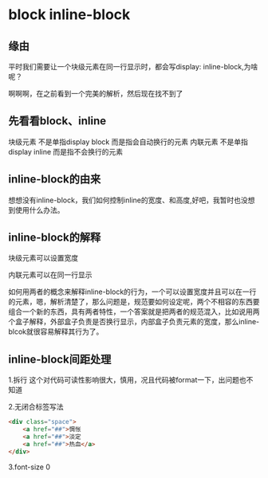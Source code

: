 # block inline-block
## 缘由
平时我们需要让一个块级元素在同一行显示时，都会写display: inline-block,为啥呢？

啊啊啊，在之前看到一个完美的解析，然后现在找不到了


## 先看看block、inline

块级元素 不是单指display block 而是指会自动换行的元素
内联元素 不是单指display inline 而是指不会换行的元素

## inline-block的由来

想想没有inline-block，我们如何控制inline的宽度、和高度,好吧，我暂时也没想到使用什么办法。

## inline-block的解释

块级元素可以设置宽度

内联元素可以在同一行显示

如何用两者的概念来解释inline-block的行为，一个可以设置宽度并且可以在一行的元素，嗯，解析清楚了，那么问题是，规范要如何设定呢，两个不相容的东西要组合一个新的东西，具有两者特性，一个答案就是把两者的规范混入，比如说用两个盒子解释，外部盒子负责是否换行显示，内部盒子负责元素的宽度，那么inline-blcok就很容易解释其行为了。


## inline-block间距处理
1.拆行  这个对代码可读性影响很大，慎用，况且代码被format一下，出问题也不知道



2.无闭合标签写法

```html
<div class="space">
    <a href="##">惆怅
    <a href="##">淡定
    <a href="##">热血</a>
</div>
```

3.font-size 0